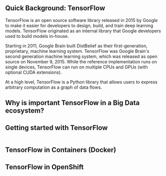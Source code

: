 ## Quick Background: TensorFlow

TensorFlow is an open source software library released in 2015 by Google to
make it easier for developers to design, build, and train deep learning models.
TensorFlow originated as an internal library that Google developers used to
build models in-house.

Starting in 2011, Google Brain built DistBelief as their first-generation,
proprietary, machine learning system. TensorFlow was Google Brain's second
generation machine learning system, which was released as open source on 
November 9, 2015. While the reference implementation runs on single devices, 
TensorFlow can run on multiple CPUs and GPUs (with optional CUDA extensions).

At a high level, TensorFlow is a Python library that allows users to express
arbitrary computation as a graph of data flows.

## Why is important TensorFlow in a Big Data ecosystem?

## Getting started with TensorFlow

``````
``````
## TensorFlow in Containers (Docker)

## TensorFlow in OpenShift
